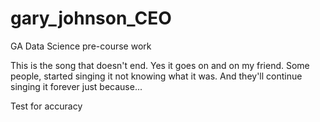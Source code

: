 # gary_johnson_CEO
GA Data Science pre-course work

This is the song that doesn't end.
Yes it goes on and on my friend.
Some people, started singing it not knowing what it was.
And they'll continue singing it forever just because...

Test for accuracy
